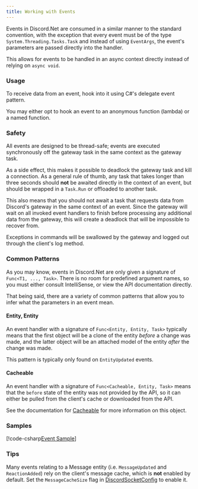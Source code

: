 ```yaml
---
title: Working with Events
---
```


Events in Discord.Net are consumed in a similar manner to the standard
convention, with the exception that every event must be of the type
`System.Threading.Tasks.Task` and instead of using `EventArgs`, the
event's parameters are passed directly into the handler.

This allows for events to be handled in an async context directly
instead of relying on `async void`.

### Usage

To receive data from an event, hook into it using C#'s delegate
event pattern.

You may either opt to hook an event to an anonymous function (lambda)
or a named function.

### Safety

All events are designed to be thread-safe; events are executed
synchronously off the gateway task in the same context as the gateway
task.

As a side effect, this makes it possible to deadlock the gateway task
and kill a connection. As a general rule of thumb, any task that takes
longer than three seconds should **not** be awaited directly in the
context of an event, but should be wrapped in a `Task.Run` or
offloaded to another task.

This also means that you should not await a task that requests data
from Discord's gateway in the same context of an event. Since the
gateway will wait on all invoked event handlers to finish before
processing any additional data from the gateway, this will create
a deadlock that will be impossible to recover from.

Exceptions in commands will be swallowed by the gateway and logged out
through the client's log method.

### Common Patterns

As you may know, events in Discord.Net are only given a signature of
`Func<T1, ..., Task>`. There is no room for predefined argument names,
so you must either consult IntelliSense, or view the API documentation
directly.

That being said, there are a variety of common patterns that allow you
to infer what the parameters in an event mean.

#### Entity, Entity

An event handler with a signature of `Func<Entity, Entity, Task>`
typically means that the first object will be a clone of the entity
_before_ a change was made, and the latter object will be an attached
model of the entity _after_ the change was made.

This pattern is typically only found on `EntityUpdated` events.

#### Cacheable

An event handler with a signature of `Func<Cacheable, Entity, Task>`
means that the `before`	state of the entity was not provided by the
API, so it can either be pulled from the client's cache or
downloaded from the API.

See the documentation for [Cacheable] for more information on this
object.

[Cacheable]: xref:Discord.Cacheable`2

### Samples

[!code-csharp[Event Sample](samples/events.cs)]

### Tips

Many events relating to a Message entity (i.e. `MessageUpdated` and 
`ReactionAdded`) rely on the client's message cache, which is
**not** enabled by default. Set the `MessageCacheSize` flag in
[DiscordSocketConfig] to enable it.

[DiscordSocketConfig]: xref:Discord.WebSocket.DiscordSocketConfig